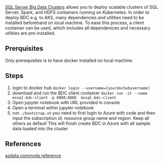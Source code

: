[SQL Server Big Data Clusters](https://docs.microsoft.com/en-us/sql/big-data-cluster/big-data-cluster-overview?view=sql-server-ver15) allows you to deploy scalable clusters of SQL Server, Spark, and HDFS containers running on Kubernetes. In order to deploy BDC e.g. to AKS, many dependencies and utilities need to be installed beforehand on local machine. To ease this process, a client container can be used, which includes all dependenices and necessary utilities are pre-installed.


## Prerquisites

Only prerequisites is to have docker installed on local machine. 

## Steps

1. login to docker hub `docker login --username=[yourdochubusername]`
2. download and run the BDC client container `docker run -it --name mssql-bdc-client -p 8888:8888  mssql-bdc-client`
3. Open jupyter notebook with URL provided in console
4. Open a terminal within jupyter notebook
5. run `./bootstrap.sh` 
you need to first login to Azure with code and then input the subscription id, resource group name and region. Keep all others as default
This will finish create BDC in Azure with all sample data loaded into the cluster

## References

[azdata commnds reference](https://docs.microsoft.com/en-us/sql/big-data-cluster/reference-azdata-bdc?view=sql-server-ver15)


